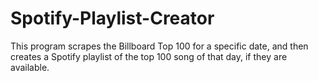 # Spotify-Playlist-Creator
This program scrapes the Billboard Top 100 for a specific date, and then creates a Spotify playlist of the top 100 song of that day, if they are available.
